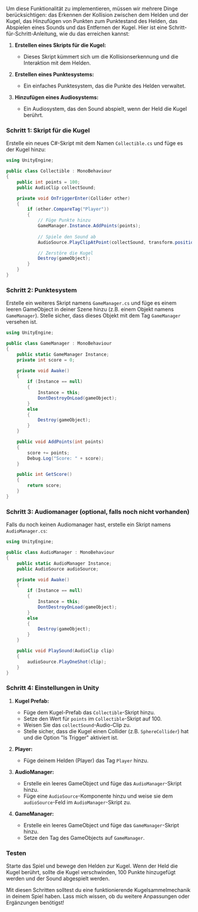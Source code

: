 Um diese Funktionalität zu implementieren, müssen wir mehrere Dinge berücksichtigen: das Erkennen der Kollision zwischen dem Helden und der Kugel, das Hinzufügen von Punkten zum Punktestand des Helden, das Abspielen eines Sounds und das Entfernen der Kugel. Hier ist eine Schritt-für-Schritt-Anleitung, wie du das erreichen kannst:

1. **Erstellen eines Skripts für die Kugel:**
   - Dieses Skript kümmert sich um die Kollisionserkennung und die Interaktion mit dem Helden.
   
2. **Erstellen eines Punktesystems:**
   - Ein einfaches Punktesystem, das die Punkte des Helden verwaltet.

3. **Hinzufügen eines Audiosystems:**
   - Ein Audiosystem, das den Sound abspielt, wenn der Held die Kugel berührt.

### Schritt 1: Skript für die Kugel

Erstelle ein neues C#-Skript mit dem Namen `Collectible.cs` und füge es der Kugel hinzu:

```csharp
using UnityEngine;

public class Collectible : MonoBehaviour
{
    public int points = 100;
    public AudioClip collectSound;

    private void OnTriggerEnter(Collider other)
    {
        if (other.CompareTag("Player"))
        {
            // Füge Punkte hinzu
            GameManager.Instance.AddPoints(points);
            
            // Spiele den Sound ab
            AudioSource.PlayClipAtPoint(collectSound, transform.position);

            // Zerstöre die Kugel
            Destroy(gameObject);
        }
    }
}
```

### Schritt 2: Punktesystem

Erstelle ein weiteres Skript namens `GameManager.cs` und füge es einem leeren GameObject in deiner Szene hinzu (z.B. einem Objekt namens `GameManager`). Stelle sicher, dass dieses Objekt mit dem Tag `GameManager` versehen ist.

```csharp
using UnityEngine;

public class GameManager : MonoBehaviour
{
    public static GameManager Instance;
    private int score = 0;

    private void Awake()
    {
        if (Instance == null)
        {
            Instance = this;
            DontDestroyOnLoad(gameObject);
        }
        else
        {
            Destroy(gameObject);
        }
    }

    public void AddPoints(int points)
    {
        score += points;
        Debug.Log("Score: " + score);
    }

    public int GetScore()
    {
        return score;
    }
}
```

### Schritt 3: Audiomanager (optional, falls noch nicht vorhanden)

Falls du noch keinen Audiomanager hast, erstelle ein Skript namens `AudioManager.cs`:

```csharp
using UnityEngine;

public class AudioManager : MonoBehaviour
{
    public static AudioManager Instance;
    public AudioSource audioSource;

    private void Awake()
    {
        if (Instance == null)
        {
            Instance = this;
            DontDestroyOnLoad(gameObject);
        }
        else
        {
            Destroy(gameObject);
        }
    }

    public void PlaySound(AudioClip clip)
    {
        audioSource.PlayOneShot(clip);
    }
}
```

### Schritt 4: Einstellungen in Unity

1. **Kugel Prefab:**
   - Füge dem Kugel-Prefab das `Collectible`-Skript hinzu.
   - Setze den Wert für `points` im `Collectible`-Skript auf 100.
   - Weisen Sie das `collectSound`-Audio-Clip zu.
   - Stelle sicher, dass die Kugel einen Collider (z.B. `SphereCollider`) hat und die Option "Is Trigger" aktiviert ist.

2. **Player:**
   - Füge deinem Helden (Player) das Tag `Player` hinzu.

3. **AudioManager:**
   - Erstelle ein leeres GameObject und füge das `AudioManager`-Skript hinzu.
   - Füge eine `AudioSource`-Komponente hinzu und weise sie dem `audioSource`-Feld im `AudioManager`-Skript zu.

4. **GameManager:**
   - Erstelle ein leeres GameObject und füge das `GameManager`-Skript hinzu.
   - Setze den Tag des GameObjects auf `GameManager`.

### Testen

Starte das Spiel und bewege den Helden zur Kugel. Wenn der Held die Kugel berührt, sollte die Kugel verschwinden, 100 Punkte hinzugefügt werden und der Sound abgespielt werden.

Mit diesen Schritten solltest du eine funktionierende Kugelsammelmechanik in deinem Spiel haben. Lass mich wissen, ob du weitere Anpassungen oder Ergänzungen benötigst!

